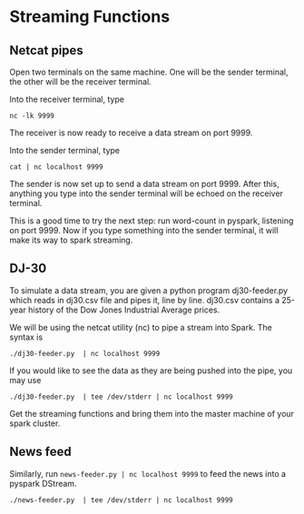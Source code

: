 # Streaming Functions

## Netcat pipes

Open two terminals on the same machine. One will be the sender terminal, the other will be the receiver terminal.

Into the receiver terminal, type

    nc -lk 9999

The receiver is now ready to receive a data stream on port 9999. 

Into the sender terminal, type

    cat | nc localhost 9999

The sender is now set up to send a data stream on port 9999. After this, anything you type into the sender terminal will be echoed on the receiver terminal.

This is a good time to try the next step: run word-count in pyspark, listening on port 9999. Now if you type something into the sender terminal, it will make its way to spark streaming.

## DJ-30
To simulate a data stream, you are given a python program dj30-feeder.py which reads in dj30.csv file and pipes it, line by line. dj30.csv contains a 25-year history of the Dow Jones Industrial Average prices. 

We will be using the netcat utility (nc) to pipe a stream into Spark. The syntax is

    ./dj30-feeder.py  | nc localhost 9999

If you would like to see the data as they are being pushed into the pipe, you may use

    ./dj30-feeder.py  | tee /dev/stderr | nc localhost 9999 

Get the streaming functions and bring them into the master machine of your spark cluster.

## News feed
Similarly, run `news-feeder.py | nc localhost 9999` to feed the news into a pyspark DStream.

    ./news-feeder.py  | tee /dev/stderr | nc localhost 9999